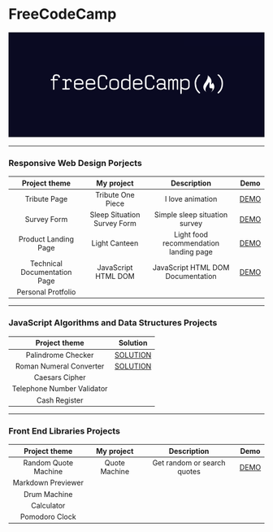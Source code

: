 # FreeCodeCamp

<div align=center><img src="FreeCodeCamp_logo.png" width="800px"></div>

---

### **Responsive Web Design Porjects**

|        Project theme         |         My project          |              Description               |                                      Demo                                      |
| :--------------------------: | :-------------------------: | :------------------------------------: | :----------------------------------------------------------------------------: |
|         Tribute Page         |      Tribute One Piece      |            I love animation            |          [DEMO](https://free-code-camp.zkhsin.now.sh/Tribute%20Page/)          |
|         Survey Form          | Sleep Situation Survey Form |     Simple sleep situation survey      |          [DEMO](https://free-code-camp.zkhsin.now.sh/Survey%20Form/)           |
|     Product Landing Page     |        Light Canteen        | Light food recommendation landing page |     [DEMO](https://free-code-camp.zkhsin.now.sh/Product%20Landing%20Page/)     |
| Technical Documentation Page |     JavaScript HTML DOM     |   JavaScript HTML DOM Documentation    | [DEMO](https://free-code-camp.zkhsin.now.sh/Technical%20Documentation%20Page/) |
|      Personal Protfolio      |                             |                                        |                                                                                |

---

### **JavaScript Algorithms and Data Structures Projects**

|       Project theme        |                                          Solution                                          |
| :------------------------: | :----------------------------------------------------------------------------------------: |
|     Palindrome Checker     |    [SOLUTION](https://github.com/ZKhsin/FreeCodeCamp/tree/master/Palindrome%20Checker)     |
|  Roman Numeral Converter   | [SOLUTION](https://github.com/ZKhsin/FreeCodeCamp/tree/master/Roman%20Numeral%20Converter) |
|       Caesars Cipher       |                                                                                            |
| Telephone Number Validator |                                                                                            |
|       Cash Register        |                                                                                            |

---

### **Front End Libraries Projects**

|    Project theme     |  My project   |         Description         |                                  Demo                                  |
| :------------------: | :-----------: | :-------------------------: | :--------------------------------------------------------------------: |
| Random Quote Machine | Quote Machine | Get random or search quotes | [DEMO](https://free-code-camp.zkhsin.now.sh/Random%20Quote%20Machine/) |
|  Markdown Previewer  |               |                             |                                                                        |
|     Drum Machine     |               |                             |                                                                        |
|      Calculator      |               |                             |                                                                        |
|    Pomodoro Clock    |               |                             |                                                                        |

